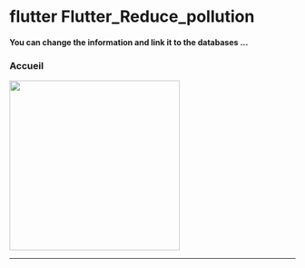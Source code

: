<h1> flutter Flutter_Reduce_pollution </h1>
<h4> You can change the information and link it to the databases ...</h4> 
<h3>Accueil</h3> 
<img src="https://github.com/abenkoula71/Flutter-shop-dessing/blob/main/Screenshot_1643325023.png" width="300" /> <hr>
